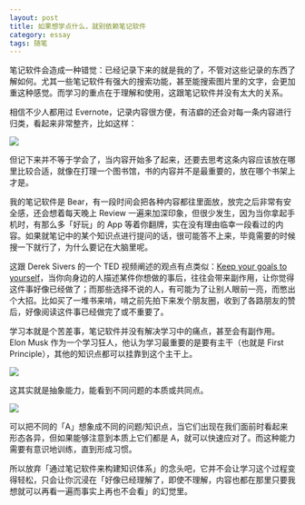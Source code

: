```yaml
---
layout: post
title: 如果想学点什么，就别依赖笔记软件
category: essay
tags: 随笔
---
```


笔记软件会造成一种错觉：已经记录下来的就是我的了，不管对这些记录的东西了解如何。尤其一些笔记软件有强大的搜索功能，甚至能搜索图片里的文字，会更加重这种感觉。而学习的重点在于理解和使用，这跟笔记软件并没有太大的关系。

相信不少人都用过 Evernote，记录内容很方便，有洁癖的还会对每一条内容进行归类，看起来非常整齐，比如这样：

![](http://s3.mogucdn.com/mlcdn/c45406/180101_1jha14cf97jdh940jjga1a8cfebke_500x289.jpg)

但记下来并不等于学会了，当内容开始多了起来，还要去思考这条内容应该放在哪里比较合适，就像在打理一个图书馆，书的内容并不是最重要的，放在哪个书架上才是。

我的笔记软件是 Bear，有一段时间会把各种内容都往里面放，放完之后非常有安全感，还会想着每天晚上 Review 一遍来加深印象，但很少发生，因为当你拿起手机时，有那么多「好玩」的 App 等着你翻牌，实在没有理由临幸一段看过的内容。如果就笔记中的某个知识点进行提问的话，很可能答不上来，毕竟需要的时候搜一下就行了，为什么要记在大脑里呢。

这跟 Derek Sivers 的一个 TED 视频阐述的观点有点类似：[Keep your goals to yourself](https://www.ted.com/talks/derek_sivers_keep_your_goals_to_yourself/discussion)，当你向身边的人描述某件你想做的事后，往往会带来副作用，让你觉得这件事好像已经做了；而那些选择不说的人，有可能为了让别人眼前一亮，而憋出个大招。比如买了一堆书来啃，啃之前先拍下来发个朋友圈，收到了各路朋友的赞后，好像阅读这件事已经做完了或不重要了。

学习本就是个苦差事，笔记软件并没有解决学习中的痛点，甚至会有副作用。Elon Musk 作为一个学习狂人，他认为学习最重要的是要有主干（也就是 First Principle），其他的知识点都可以挂靠到这个主干上。

![](http://s15.mogucdn.com/mlcdn/c45406/180101_32ha61ec8i088cbbd4ja41g59eee1_536x414.png)

这其实就是抽象能力，能看到不同问题的本质或共同点。

![](http://s3.mogucdn.com/mlcdn/c45406/180101_6ag0eejcjccb68f4aai23gl7fgacg_715x477.jpg)

可以把不同的「A」想象成不同的问题/知识点，当它们出现在我们面前时看起来形态各异，但如果能够注意到本质上它们都是 A，就可以快速应对了。而这种能力需要有意识地训练，直到形成习惯。

所以放弃「通过笔记软件来构建知识体系」的念头吧，它并不会让学习这个过程变得轻松，只会让你沉浸在「好像已经理解了，即使不理解，内容也都在那里只要我想就可以再看一遍而事实上再也不会看」的幻觉里。